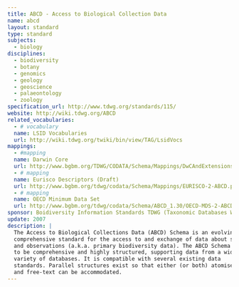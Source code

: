 ```yaml
---
title: ABCD - Access to Biological Collection Data
name: abcd
layout: standard
type: standard
subjects:
  - biology
disciplines:
  - biodiversity
  - botany
  - genomics
  - geology
  - geoscience
  - palaeontology
  - zoology
specification_url: http://www.tdwg.org/standards/115/
website: http://wiki.tdwg.org/ABCD
related_vocabularies:
  - # vocabulary
  name: LSID Vocabularies
  url: http://wiki.tdwg.org/twiki/bin/view/TAG/LsidVocs
mappings:
  - #mapping
  name: Darwin Core
  url: http://www.bgbm.org/TDWG/CODATA/Schema/Mappings/DwCAndExtensions.htm
  - # mapping
  name: Eurisco Descriptors (Draft)
  url: http://www.bgbm.org/tdwg/codata/Schema/Mappings/EURISCO-2-ABCD.pdf
  - # mapping
  name: OECD Minimum Data Set
  url: http://www.bgbm.org/tdwg/codata/Schema/ABCD_1.30/OECD-MDS-2-ABCD130.pdf
sponsor: Boidiversity Information Standards TDWG (Taxonomic Databases Working Group)
update: 2007
description: |
  The Access to Biological Collections Data (ABCD) Schema is an evolving
  comprehensive standard for the access to and exchange of data about specimens
  and observations (a.k.a. primary biodiversity data). The ABCD Schema attempts
  to be comprehensive and highly structured, supporting data from a wide
  variety of databases. It is compatible with several existing data
  standards. Parallel structures exist so that either (or both) atomised data
  and free-text can be accommodated.
---
```

